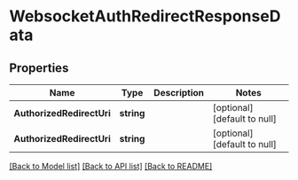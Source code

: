 # WebsocketAuthRedirectResponseData

## Properties
Name | Type | Description | Notes
------------ | ------------- | ------------- | -------------
**AuthorizedRedirectUri** | **string** |  | [optional] [default to null]
**AuthorizedRedirectUri** | **string** |  | [optional] [default to null]

[[Back to Model list]](../README.md#documentation-for-models) [[Back to API list]](../README.md#documentation-for-api-endpoints) [[Back to README]](../README.md)


